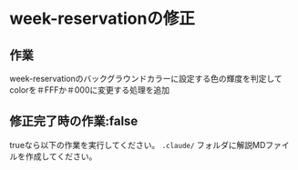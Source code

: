 # week-reservationの修正

## 作業

week-reservationのバックグラウンドカラーに設定する色の輝度を判定して
colorを＃FFFか＃000に変更する処理を追加


## 修正完了時の作業:false
trueなら以下の作業を実行してください。
`.claude/` フォルダに解説MDファイルを作成してください。